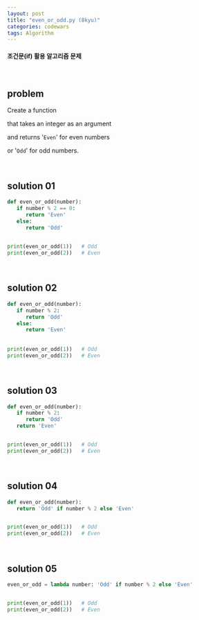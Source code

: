 ```yaml
---
layout: post
title: "even_or_odd.py (8kyu)"
categories: codewars
tags: Algorithm
---
```


#### 조건문(if) 활용 알고리즘 문제

<br>

## problem

Create a function

that takes an integer as an argument

and returns '`Even`' for even numbers

or '`Odd`' for odd numbers.

<br>

## solution 01

```python
def even_or_odd(number):
   if number % 2 == 0:
      return 'Even'
   else:
      return 'Odd'
   

print(even_or_odd(1))	# Odd
print(even_or_odd(2))	# Even
```

<br>

## solution 02

```python
def even_or_odd(number):
   if number % 2:
      return 'Odd'
   else:
      return 'Even'
   
   
print(even_or_odd(1))	# Odd
print(even_or_odd(2))	# Even
```

<br>

## solution 03

```python
def even_or_odd(number):
   if number % 2:
      return 'Odd'
   return 'Even'


print(even_or_odd(1))	# Odd
print(even_or_odd(2))	# Even
```

<br>

## solution 04

```python
def even_or_odd(number):
   return 'Odd' if number % 2 else 'Even'


print(even_or_odd(1))	# Odd
print(even_or_odd(2))	# Even
```

<br>

## solution 05

```python
even_or_odd = lambda number: 'Odd' if number % 2 else 'Even'


print(even_or_odd(1))	# Odd
print(even_or_odd(2))	# Even
```

<br>

